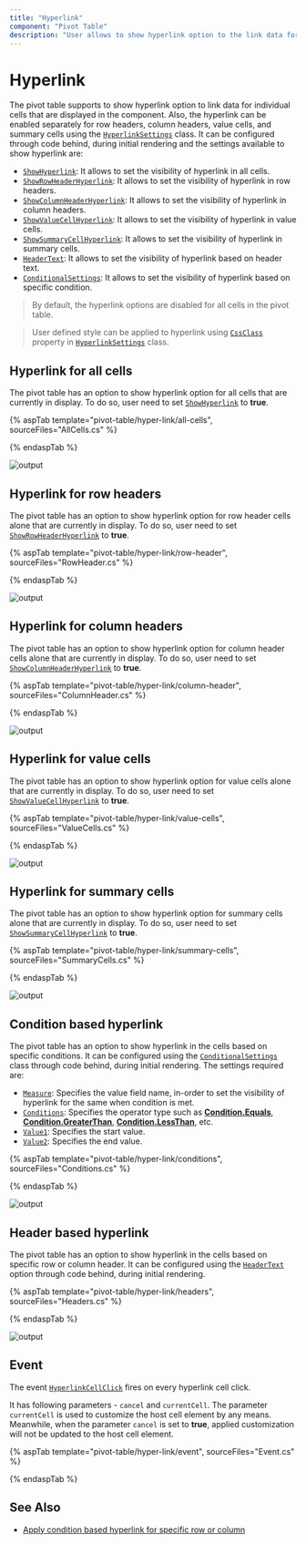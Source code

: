 ```yaml
---
title: "Hyperlink"
component: "Pivot Table"
description: "User allows to show hyperlink option to the link data for individual cells."
---
```


# Hyperlink

The pivot table supports to show hyperlink option to link data for individual cells that are displayed in the component. Also, the hyperlink can be enabled separately for row headers, column headers, value cells, and summary cells using the [`HyperlinkSettings`](https://help.syncfusion.com/cr/aspnetmvc-js2/Syncfusion.EJ2~Syncfusion.EJ2.PivotView.PivotViewHyperlinkSettings_members.html) class. It can be configured through code behind, during initial rendering and the settings available to show hyperlink are:

* [`ShowHyperlink`](https://help.syncfusion.com/cr/aspnetmvc-js2/Syncfusion.EJ2~Syncfusion.EJ2.PivotView.PivotViewHyperlinkSettings~ShowHyperlink.html): It allows to set the visibility of hyperlink in all cells.
* [`ShowRowHeaderHyperlink`](https://help.syncfusion.com/cr/aspnetmvc-js2/Syncfusion.EJ2~Syncfusion.EJ2.PivotView.PivotViewHyperlinkSettings~ShowRowHeaderHyperlink.html): It allows to set the visibility of hyperlink in row headers.
* [`ShowColumnHeaderHyperlink`](https://help.syncfusion.com/cr/aspnetmvc-js2/Syncfusion.EJ2~Syncfusion.EJ2.PivotView.PivotViewHyperlinkSettings~ShowColumnHeaderHyperlink.html): It allows to set the visibility of hyperlink in column headers.
* [`ShowValueCellHyperlink`](https://help.syncfusion.com/cr/aspnetmvc-js2/Syncfusion.EJ2~Syncfusion.EJ2.PivotView.PivotViewHyperlinkSettings~ShowValueCellHyperlink.html): It allows to set the visibility of hyperlink in value cells.
* [`ShowSummaryCellHyperlink`](https://help.syncfusion.com/cr/aspnetmvc-js2/Syncfusion.EJ2~Syncfusion.EJ2.PivotView.PivotViewHyperlinkSettings~ShowSummaryCellHyperlink.html): It allows to set the visibility of hyperlink in summary cells.
* [`HeaderText`](https://help.syncfusion.com/cr/aspnetmvc-js2/Syncfusion.EJ2~Syncfusion.EJ2.PivotView.PivotViewHyperlinkSettings~HeaderText.html): It allows to set the visibility of hyperlink based on header text.
* [`ConditionalSettings`](https://help.syncfusion.com/cr/aspnetmvc-js2/Syncfusion.EJ2~Syncfusion.EJ2.PivotView.PivotViewConditionalSetting_members.html): It allows to set the visibility of hyperlink based on specific condition.

<!-- markdownlint-disable MD028 -->
> By default, the hyperlink options are disabled for all cells in the pivot table.

> User defined style can be applied to hyperlink using [`CssClass`](https://help.syncfusion.com/cr/aspnetmvc-js2/Syncfusion.EJ2~Syncfusion.EJ2.PivotView.PivotViewHyperlinkSettings~CssClass.html) property in [`HyperlinkSettings`](https://help.syncfusion.com/cr/aspnetmvc-js2/Syncfusion.EJ2~Syncfusion.EJ2.PivotView.PivotViewHyperlinkSettings_members.html) class.

## Hyperlink for all cells

The pivot table has an option to show hyperlink option for all cells that are currently in display. To do so, user need to set [`ShowHyperlink`](https://help.syncfusion.com/cr/aspnetmvc-js2/Syncfusion.EJ2~Syncfusion.EJ2.PivotView.PivotViewHyperlinkSettings~ShowHyperlink.html) to **true**.

{% aspTab template="pivot-table/hyper-link/all-cells", sourceFiles="AllCells.cs" %}

{% endaspTab %}

![output](images/hyperlink.png)

## Hyperlink for row headers

The pivot table has an option to show hyperlink option for row header cells alone that are currently in display. To do so, user need to set [`ShowRowHeaderHyperlink`](https://help.syncfusion.com/cr/aspnetmvc-js2/Syncfusion.EJ2~Syncfusion.EJ2.PivotView.PivotViewHyperlinkSettings~ShowRowHeaderHyperlink.html) to **true**.

{% aspTab template="pivot-table/hyper-link/row-header", sourceFiles="RowHeader.cs" %}

{% endaspTab %}

![output](images/hyperlink-rowheader.png)

## Hyperlink for column headers

The pivot table has an option to show hyperlink option for column header cells alone that are currently in display. To do so, user need to set [`ShowColumnHeaderHyperlink`](https://help.syncfusion.com/cr/aspnetmvc-js2/Syncfusion.EJ2~Syncfusion.EJ2.PivotView.PivotViewHyperlinkSettings~ShowColumnHeaderHyperlink.html) to **true**.

{% aspTab template="pivot-table/hyper-link/column-header", sourceFiles="ColumnHeader.cs" %}

{% endaspTab %}

![output](images/hyperlink-columnheader.png)

## Hyperlink for value cells

The pivot table has an option to show hyperlink option for value cells alone that are currently in display. To do so, user need to set [`ShowValueCellHyperlink`](https://help.syncfusion.com/cr/aspnetmvc-js2/Syncfusion.EJ2~Syncfusion.EJ2.PivotView.PivotViewHyperlinkSettings~ShowValueCellHyperlink.html) to **true**.

{% aspTab template="pivot-table/hyper-link/value-cells", sourceFiles="ValueCells.cs" %}

{% endaspTab %}

![output](images/hyperlink-value.png)

## Hyperlink for summary cells

The pivot table has an option to show hyperlink option for summary cells alone that are currently in display. To do so, user need to set [`ShowSummaryCellHyperlink`](https://help.syncfusion.com/cr/aspnetmvc-js2/Syncfusion.EJ2~Syncfusion.EJ2.PivotView.PivotViewHyperlinkSettings~ShowSummaryCellHyperlink.html) to **true**.

{% aspTab template="pivot-table/hyper-link/summary-cells", sourceFiles="SummaryCells.cs" %}

{% endaspTab %}

![output](images/hyperlink-summary.png)

## Condition based hyperlink

The pivot table has an option to show hyperlink in the cells based on specific conditions. It can be configured using the [`ConditionalSettings`](https://help.syncfusion.com/cr/aspnetmvc-js2/Syncfusion.EJ2~Syncfusion.EJ2.PivotView.PivotViewConditionalSetting_members.html) class through code behind, during initial rendering. The settings required are:

* [`Measure`](https://help.syncfusion.com/cr/aspnetmvc-js2/Syncfusion.EJ2~Syncfusion.EJ2.PivotView.PivotViewConditionalSetting~Measure.html): Specifies the value field name, in-order to set the visibility of hyperlink for the same when condition is met.
* [`Conditions`](https://help.syncfusion.com/cr/aspnetmvc-js2/Syncfusion.EJ2~Syncfusion.EJ2.PivotView.PivotViewConditionalSetting~Conditions.html): Specifies the operator type such as [**Condition.Equals**](https://help.syncfusion.com/cr/aspnetmvc-js2/Syncfusion.EJ2~Syncfusion.EJ2.PivotView.Condition.html), [**Condition.GreaterThan**](https://help.syncfusion.com/cr/aspnetmvc-js2/Syncfusion.EJ2~Syncfusion.EJ2.PivotView.Condition.html), [**Condition.LessThan**](https://help.syncfusion.com/cr/aspnetmvc-js2/Syncfusion.EJ2~Syncfusion.EJ2.PivotView.Condition.html), etc.
* [`Value1`](https://help.syncfusion.com/cr/aspnetmvc-js2/Syncfusion.EJ2~Syncfusion.EJ2.PivotView.PivotViewConditionalSetting~Value1.html): Specifies the start value.
* [`Value2`](https://help.syncfusion.com/cr/aspnetmvc-js2/Syncfusion.EJ2~Syncfusion.EJ2.PivotView.PivotViewConditionalSetting~Value2.html): Specifies the end value.

{% aspTab template="pivot-table/hyper-link/conditions", sourceFiles="Conditions.cs" %}

{% endaspTab %}

![output](images/hyperlink-condition.png)

## Header based hyperlink

The pivot table has an option to show hyperlink in the cells based on specific row or column header. It can be configured using the [`HeaderText`](https://help.syncfusion.com/cr/blazor/Syncfusion.EJ2.Blazor~Syncfusion.EJ2.Blazor.PivotView.PivotViewHyperlinkSettings~HeaderText.html) option through code behind, during initial rendering.

{% aspTab template="pivot-table/hyper-link/headers", sourceFiles="Headers.cs" %}

{% endaspTab %}

![output](images/hyperlink-header.png)

## Event

The event [`HyperlinkCellClick`](https://help.syncfusion.com/cr/aspnetmvc-js2/Syncfusion.EJ2~Syncfusion.EJ2.PivotView.PivotView~HyperlinkCellClick.html) fires on every hyperlink cell click.

It has following parameters - `cancel` and `currentCell`. The parameter `currentCell` is used to customize the host cell element by any means. Meanwhile, when the parameter `cancel` is set to **true**, applied customization will not be updated to the host cell element.

{% aspTab template="pivot-table/hyper-link/event", sourceFiles="Event.cs" %}

{% endaspTab %}

## See Also

* [Apply condition based hyperlink for specific row or column](./how-to/apply-condition-based-hyper-link-for-specific-row-or-column)